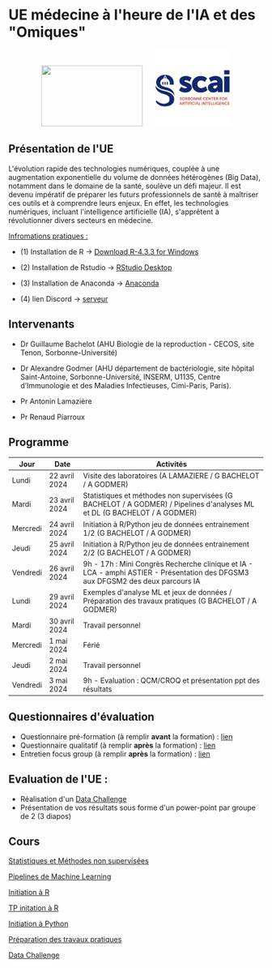 # UE médecine à l'heure de l'IA et des "Omiques"

<div style="text-align: center;width: 100%;"">
  <img src="Images/1200px-Logo_Sorbonne_Université.png" width="200" height="120" style="margin-right: 20px; display: inline-block;">
  <img src="Images/scai_logo.jfif" width="150" height="150" style="display: inline-block;">
</div>


## Présentation de l'UE

L'évolution rapide des technologies numériques, couplée à une augmentation exponentielle du volume de données hétérogènes (Big Data), notamment dans le domaine de la santé, soulève un défi majeur. Il est devenu impératif de préparer les futurs professionnels de santé à maîtriser ces outils et à comprendre leurs enjeux. En effet, les technologies numériques, incluant l'intelligence artificielle (IA), s'apprêtent à révolutionner divers secteurs en médecine. 

[Infromations pratiques :](https://github.com/agodmer/UE-Medecine-IA-Omics/blob/main/Cours/Informations-pratiques.pdf)
- (1) Installation de R 
→ [Download R-4.3.3 for Windows](https://cran.r-project.org/bin/windows/base/)

- (2) Installation de Rstudio 
→ [RStudio Desktop](https://posit.co/download/rstudio-desktop/)

- (3) Installation de Anaconda 
→ [Anaconda](https://www.anaconda.com/download)

- (4) lien Discord
  → [serveur](https://discord.gg/XvvztZR8)

## Intervenants 

- Dr Guillaume Bachelot (AHU Biologie de la reproduction - CECOS, site Tenon, Sorbonne-Université)
  
- Dr Alexandre Godmer (AHU département de bactériologie, site hôpital Saint-Antoine, Sorbonne-Université, INSERM, U1135, Centre d’Immunologie et des Maladies Infectieuses, Cimi-Paris, Paris).
  
- Pr Antonin Lamazière

- Pr Renaud Piarroux

## Programme
| Jour     | Date          | Activités |
|----------|---------------|---------------------------------------------------|
| Lundi    | 22 avril 2024 | Visite des laboratoires (A LAMAZIERE / G BACHELOT / A GODMER) |
| Mardi    | 23 avril 2024 | Statistiques et méthodes non supervisées (G BACHELOT / A GODMER) / Pipelines d'analyses ML et DL (G BACHELOT / A GODMER) |
| Mercredi | 24 avril 2024 | Initiation à R/Python jeu de données entrainement 1/2 (G BACHELOT / A GODMER) |
| Jeudi    | 25 avril 2024 | Initiation à R/Python jeu de données entrainement 2/2 (G BACHELOT / A GODMER) |
| Vendredi | 26 avril 2024 | 9h - 17h : Mini Congrès Recherche clinique et IA - LCA - amphi ASTIER - Présentation des DFGSM3 aux DFGSM2 des deux parcours IA |
| Lundi    | 29 avril 2024 | Exemples d'analyse ML et jeux de données / Préparation des travaux pratiques (G BACHELOT / A GODMER) |
| Mardi    | 30 avril 2024 | Travail personnel |
| Mercredi | 1 mai 2024    | Férié |
| Jeudi    | 2 mai 2024    | Travail personnel |
| Vendredi | 3 mai 2024    | 9h - Evaluation : QCM/CROQ et présentation ppt des résultats |


## Questionnaires d'évaluation

- Questionnaire pré-formation (à remplir **avant** la formation) : [lien](https://forms.gle/aWgtBWgLjD6on2qy7)
- Questionnaire qualitatif (à remplir **après** la formation) : [lien](https://forms.gle/FyLvviLgb6RqLgv18)
- Entretien focus group (à remplir **après** la formation) : [lien](https://forms.gle/RyScg61raC7NBJoPA)

## Evaluation de l'UE :

 - Réalisation d'un [Data Challenge](https://agodmer.github.io/UE-Medecine-IA-Omics/Cours/TP_Data_challenge.html)
- Présentation de vos résultats sous forme d'un power-point par groupe de 2 (3 diapos)

## Cours

[Statistiques et Méthodes non supervisées](https://github.com/agodmer/UE-Medecine-IA-Omics/blob/main/Cours/cours_PCA.pdf)

[Pipelines de Machine Learning]()

[Initiation à R](https://github.com/agodmer/UE-Medecine-IA-Omics/blob/main/Cours/Cours_intro_R.pdf)

[TP initation à R](https://agodmer.github.io/UE-Medecine-IA-Omics/TP/TP_intro_R_versionApprenants.html)

[Initiation à Python]()

[Préparation des travaux pratiques](https://agodmer.github.io/UE-Medecine-IA-Omics/TP/TP-ML-supervise-diabetes.html)

[Data Challenge](https://agodmer.github.io/UE-Medecine-IA-Omics/Cours/TP_Data_challenge.html)

